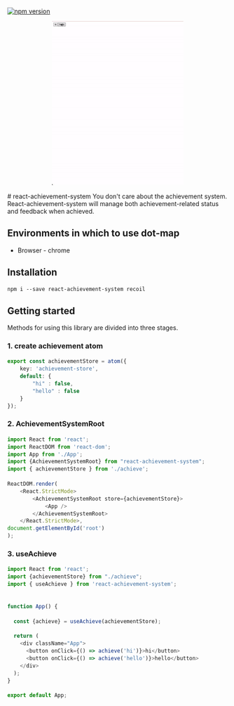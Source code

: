 # 
[![npm version](https://badge.fury.io/js/dot-map-renderer.svg)](https://www.npmjs.com/package/react-achievement-system)

<p align="center">
    <img src="./images/click.gif" alt="click" width="300">
</p>
# react-achievement-system
You don't care about the achievement system. 
React-achievement-system will manage both achievement-related status and feedback when achieved.

## Environments in which to use dot-map

- Browser - chrome


## Installation
```shell
npm i --save react-achievement-system recoil
```

## Getting started

Methods for using this library are divided into three stages.

### 1. create achievement atom 
```typescript
export const achievementStore = atom({
    key: 'achievement-store',
    default: {
        "hi" : false,
        "hello" : false
    }
});
```
### 2. AchievementSystemRoot
```typescript
import React from 'react';
import ReactDOM from 'react-dom';
import App from './App';
import {AchievementSystemRoot} from "react-achievement-system";
import { achievementStore } from './achieve';

ReactDOM.render(
    <React.StrictMode>
        <AchievementSystemRoot store={achievementStore}>
            <App />
        </AchievementSystemRoot>
    </React.StrictMode>,
document.getElementById('root')
);
```
### 3. useAchieve
```typescript
import React from 'react';
import {achievementStore} from "./achieve";
import { useAchieve } from 'react-achievement-system';


function App() {

  const {achieve} = useAchieve(achievementStore);

  return (
    <div className="App">
      <button onClick={() => achieve('hi')}>hi</button>
      <button onClick={() => achieve('hello')}>hello</button>
    </div>
  );
}

export default App;
```




